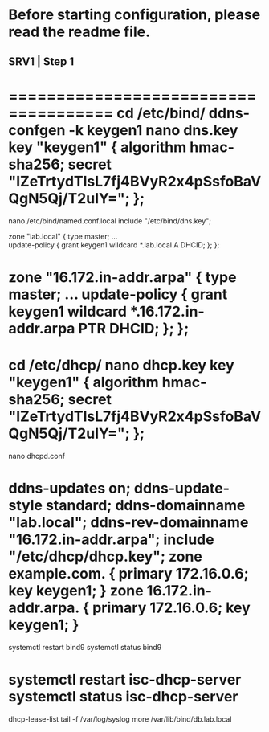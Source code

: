 # Before starting configuration, please read the readme file. 
## SRV1 | Step 1 
=====================================
cd /etc/bind/
ddns-confgen -k keygen1
nano dns.key
key "keygen1" {
        algorithm hmac-sha256;
        secret "IZeTrtydTlsL7fj4BVyR2x4pSsfoBaVQgN5Qj/T2uIY=";
};
===============================================
nano /etc/bind/named.conf.local
include "/etc/bind/dns.key";

zone "lab.local" {
    type master;
    ...    
    update-policy {
        grant keygen1 wildcard *.lab.local A DHCID;
    };
};

zone "16.172.in-addr.arpa" {
    type master;
    ...
    update-policy {
            grant keygen1 wildcard *.16.172.in-addr.arpa PTR DHCID;
    };
};
=======================================
cd /etc/dhcp/
nano dhcp.key
key "keygen1" {
        algorithm hmac-sha256;
        secret "IZeTrtydTlsL7fj4BVyR2x4pSsfoBaVQgN5Qj/T2uIY=";
};
=============================================
nano dhcpd.conf

ddns-updates on;
ddns-update-style standard;
ddns-domainname "lab.local";
ddns-rev-domainname "16.172.in-addr.arpa";
include "/etc/dhcp/dhcp.key";
zone example.com. {
    primary 172.16.0.6;
    key keygen1;
}
zone 16.172.in-addr.arpa. {
    primary 172.16.0.6;
    key keygen1;
}
======================================
systemctl restart bind9
systemctl status bind9

systemctl restart isc-dhcp-server
systemctl status isc-dhcp-server
======================================
dhcp-lease-list 
tail -f /var/log/syslog
more /var/lib/bind/db.lab.local



